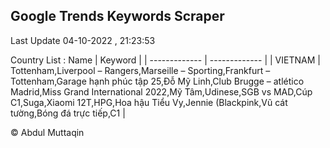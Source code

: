 

## Google Trends Keywords Scraper 
 
Last Update 04-10-2022 , 21:23:53

Country List :
 Name  | Keyword |
| ------------- | ------------- |
| VIETNAM | Tottenham,Liverpool – Rangers,Marseille – Sporting,Frankfurt – Tottenham,Garage hạnh phúc tập 25,Đỗ Mỹ Linh,Club Brugge – atlético Madrid,Miss Grand International 2022,Mỹ Tâm,Udinese,SGB vs MAD,Cúp C1,Suga,Xiaomi 12T,HPG,Hoa hậu Tiểu Vy,Jennie (Blackpink,Vũ cát tường,Bóng đá trực tiếp,C1 |



© Abdul Muttaqin 
